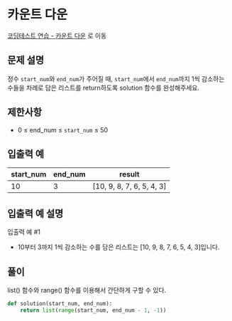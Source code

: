 # 카운트 다운

[코딩테스트 연습 - 카운트 다운][1] 로 이동

## 문제 설명

정수 `start_num`와 `end_num`가 주어질 때, `start_num`에서 `end_num`까지 1씩 감소하는 수들을 차례로 담은 리스트를 return하도록 solution 함수를 완성해주세요.

## 제한사항

- 0 ≤ end_num ≤ `start_num` ≤ 50

## 입출력 예

| start_num | end_num | result                    |
| --------- | ------- | ------------------------- |
| 10        | 3       | [10, 9, 8, 7, 6, 5, 4, 3] |

## 입출력 예 설명

입출력 예 #1

- 10부터 3까지 1씩 감소하는 수를 담은 리스트는 [10, 9, 8, 7, 6, 5, 4, 3]입니다.

## 풀이

list() 함수와 range() 함수를 이용해서 간단하게 구할 수 있다.

```python
def solution(start_num, end_num):
    return list(range(start_num, end_num - 1, -1))
```

[1]: https://school.programmers.co.kr/learn/courses/30/lessons/181899
